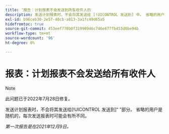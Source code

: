 ```yaml
---
title: ‘报告：计划报表不会发送到所有收件人的
description: 发送计划报表时，不会将其发送给 [!UICONTROL 发送到] 中。 省略的用户是随机的，每次发送报表时可能会有所不同。
exl-id: b96ceb30-2e57-48cb-a813-3a1fc49d65a5
hidefromtoc: true
source-git-commit: 453eef770b0f31990946c746e677fb453d0be94b
workflow-type: tm+mt
source-wordcount: '96'
ht-degree: 0%

---
```


# 报表：计划报表不会发送给所有收件人

>[!NOTE]
>
>此问题已于2022年7月28日修复。

发送计划报表时，不会将其发送给[!UICONTROL 发送到]“ ”部分。 省略的用户是随机的，每次发送报表时可能会有所不同。

_第一次报告是在2021年12月9日。_
